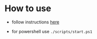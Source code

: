 # How to use

- follow instructions [here](https://github.com/alexkolo/llm-zoomcamp-2024/blob/main/cohorts/2024/05-orchestration/homework.md)

- for powershell use `./scripts/start.ps1`